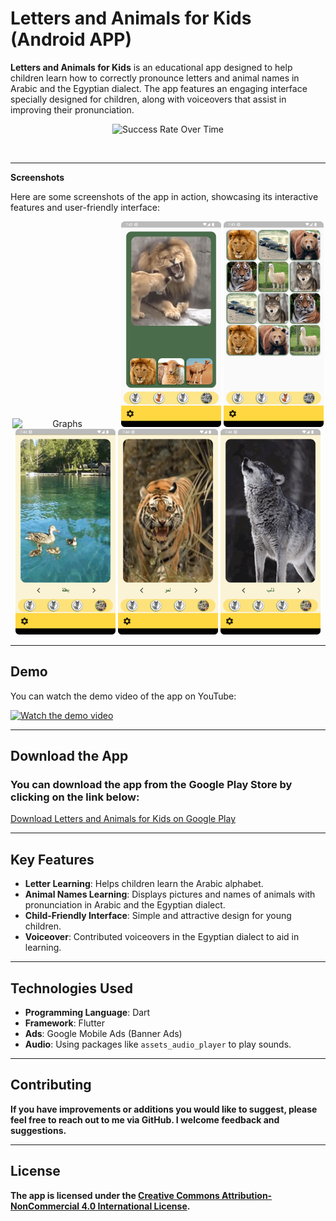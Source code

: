 # Letters and Animals for Kids (Android APP)

**Letters and Animals for Kids** is an educational app designed to help children learn how to correctly pronounce letters and animal names in Arabic and the Egyptian dialect. The app features an engaging interface specially designed for children, along with voiceovers that assist in improving their pronunciation.
<p align="center">
<img src="https://img.youtube.com/vi/O4S1y2h3nmE/0.jpg" alt="Success Rate Over Time" width="700">
</p>

<br>

---

**Screenshots**

Here are some screenshots of the app in action, showcasing its interactive features and user-friendly interface:

<p align="center">
  <img src="https://github.com/Abdelrahman-AA/Letters_and_Animals_for_Kids/blob/main/APP%20Screenshots/Screenshot_20230101_194114.png" alt="Graphs" width="160" style="display:inline-block; margin-right: 10px;">
  <img src="https://github.com/Abdelrahman-AA/Letters_and_Animals_for_Kids/blob/main/APP%20Screenshots/Screenshot_20230101_194239.png" alt="Another Graph" width="160" style="display:inline-block;">
  <img src="https://github.com/Abdelrahman-AA/Letters_and_Animals_for_Kids/blob/main/APP%20Screenshots/Screenshot_20230101_194327.png" alt="Another Graph" width="160" style="display:inline-block;">
  <img src="https://github.com/Abdelrahman-AA/Letters_and_Animals_for_Kids/blob/main/APP%20Screenshots/Screenshot_20230101_194418.png" alt="Another Graph" width="160" style="display:inline-block;">
  <img src="https://github.com/Abdelrahman-AA/Letters_and_Animals_for_Kids/blob/main/APP%20Screenshots/Screenshot_20230101_194448.png" alt="Another Graph" width="160" style="display:inline-block;">
  <img src="https://github.com/Abdelrahman-AA/Letters_and_Animals_for_Kids/blob/main/APP%20Screenshots/Screenshot_20230101_194500.png" alt="Another Graph" width="160" style="display:inline-block;">
</p>

---

## Demo

You can watch the demo video of the app on YouTube:

[![Watch the demo video](https://img.youtube.com/vi/O4S1y2h3nmE/0.jpg)](https://www.youtube.com/watch?v=O4S1y2h3nmE)

---

## Download the App

### You can download the app from the Google Play Store by clicking on the link below:

[Download Letters and Animals for Kids on Google Play](https://play.google.com/store/apps/details?id=com.arca.animals_v3)

---

## Key Features

- **Letter Learning**: Helps children learn the Arabic alphabet.
- **Animal Names Learning**: Displays pictures and names of animals with pronunciation in Arabic and the Egyptian dialect.
- **Child-Friendly Interface**: Simple and attractive design for young children.
- **Voiceover**: Contributed voiceovers in the Egyptian dialect to aid in learning.

---

## Technologies Used

- **Programming Language**: Dart
- **Framework**: Flutter
- **Ads**: Google Mobile Ads (Banner Ads)
- **Audio**: Using packages like `assets_audio_player` to play sounds.

---

## Contributing

**If you have improvements or additions you would like to suggest, please feel free to reach out to me via GitHub. I welcome feedback and suggestions.**

---

## License

**The app is licensed under the [Creative Commons Attribution-NonCommercial 4.0 International License](https://creativecommons.org/licenses/by-nc/4.0/).**
